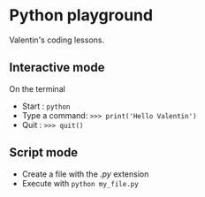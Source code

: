 # Python playground

Valentin's coding lessons.

## Interactive mode

On the terminal

- Start : `python`
- Type a command: `>>> print('Hello Valentin')`
- Quit : `>>> quit()`

## Script mode

- Create a file with the _.py_ extension
- Execute with `python my_file.py`
